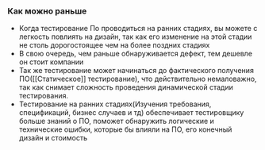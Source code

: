 ### Как можно раньше
- Когда тестирование По проводиться на ранних стадиях, вы можете с легкость повлиять на дизайн, так как его изменение на этой стадии не столь дорогостоящее чем на более поздних стадиях
- В свою очередь, чем раньше обнаруживается дефект, тем дешевле он стоит компании
- Так же тестирование может начинаться до фактического получения ПО([[Статическое]] тестирование), что действительно немаловажно, так как снимает сложность проведения динамической стадии тестирования.
- Тестирование на ранних стадиях(Изучения требования, спецификаций, бизнес случаев и тд) обеспечивает тестировщику больше знаний о ПО, поможет обнаружить логические и технические ошибки, которые бы влияли на ПО, его конечный дизайн и стоимость